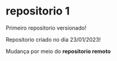 # repositorio 1
 Primeiro repositorio versionado!
 
 Repositorio criado no dia 23/01/2023!
 
 
Mudança por meio do **repositorio remoto**
